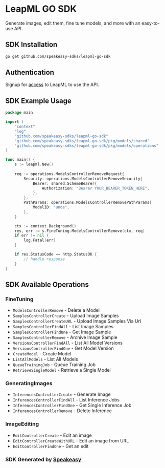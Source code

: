 # LeapML GO SDK

Generate images, edit them, fine tune models, and more with an easy-to-use API.

<!-- Start SDK Installation -->
## SDK Installation

```bash
go get github.com/speakeasy-sdks/leapml-go-sdk
```
<!-- End SDK Installation -->

## Authentication

Signup for [access](https://www.leapml.dev/signup) to LeapML to use the API. 

## SDK Example Usage
<!-- Start SDK Example Usage -->
```go
package main

import (
    "context"
    "log"
    "github.com/speakeasy-sdks/leapml-go-sdk"
    "github.com/speakeasy-sdks/leapml-go-sdk/pkg/models/shared"
    "github.com/speakeasy-sdks/leapml-go-sdk/pkg/models/operations"
)

func main() {
    s := leapml.New()
    
    req := operations.ModelsControllerRemoveRequest{
        Security: operations.ModelsControllerRemoveSecurity{
            Bearer: shared.SchemeBearer{
                Authorization: "Bearer YOUR_BEARER_TOKEN_HERE",
            },
        },
        PathParams: operations.ModelsControllerRemovePathParams{
            ModelID: "unde",
        },
    }

    ctx := context.Background()
    res, err := s.FineTuning.ModelsControllerRemove(ctx, req)
    if err != nil {
        log.Fatal(err)
    }

    if res.StatusCode == http.StatusOK {
        // handle response
    }
}
```
<!-- End SDK Example Usage -->

<!-- Start SDK Available Operations -->
## SDK Available Operations


### FineTuning

* `ModelsControllerRemove` - Delete a Model
* `SamplesControllerCreate` - Upload Image Samples
* `SamplesControllerCreateURL` - Upload Image Samples Via Url
* `SamplesControllerFindAll` - List Image Samples
* `SamplesControllerFindOne` - Get Image Sample
* `SamplesControllerRemove` - Archive Image Sample
* `VersionsControllerFindAll` - List All Model Versions
* `VersionsControllerFindOne` - Get Model Version
* `CreateModel` - Create Model
* `ListAllModels` - List All Models
* `QueueTrainingJob` - Queue Training Job
* `RetrieveSingleModel` - Retrieve a Single Model

### GeneratingImages

* `InferencesControllerCreate` - Generate Image
* `InferencesControllerFindAll` - List Inference Jobs
* `InferencesControllerFindOne` - Get Single Inference Job
* `InferencesControllerRemove` - Delete Inference

### ImageEditing

* `EditControllerCreate` - Edit an image
* `EditControllerCreateWithURL` - Edit an image from URL
* `EditControllerFindOne` - Get an edit
<!-- End SDK Available Operations -->

### SDK Generated by [Speakeasy](https://docs.speakeasyapi.dev/docs/using-speakeasy/client-sdks)
